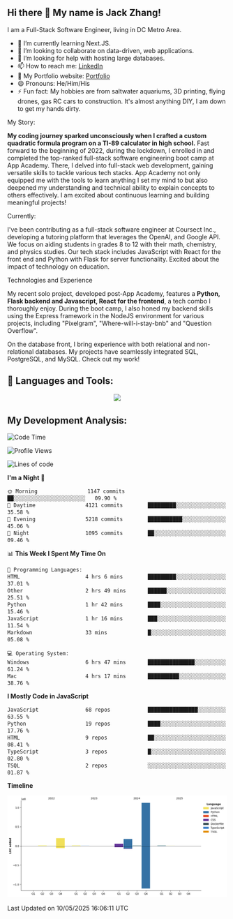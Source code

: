 
## Hi there 👋 My name is Jack Zhang!
I am a Full-Stack Software Engineer, living in DC Metro Area.

* 🌱 I’m currently learning Next.JS.
* 👯 I’m looking to collaborate on data-driven, web applications.
* 🤔 I’m looking for help with hosting large databases.
* 📫 How to reach me: [LinkedIn](https://www.linkedin.com/in/jack-zhang-1ba90929/)
* 🔭 My Portfolio website: [Portfolio](https://www.jackzhang.io)
* 😄 Pronouns: He/Him/His
* ⚡ Fun fact: My hobbies are from saltwater aquariums, 3D printing, flying drones, gas RC cars to construction. It's almost anything DIY, I am down to get my hands dirty.

My Story:

**My coding journey sparked unconsciously when I crafted a custom quadratic formula program on a TI-89 calculator in high school.** Fast forward to the beginning of 2022, during the lockdown, I enrolled in and completed the top-ranked full-stack software engineering boot camp at App Academy. There, I delved into full-stack web development, gaining versatile skills to tackle various tech stacks. App Academy not only equipped me with the tools to learn anything I set my mind to but also deepened my understanding and technical ability to explain concepts to others effectively. I am excited about continuous learning and building meaningful projects!

Currently:

I've been contributing as a full-stack software engineer at Coursect Inc., developing a tutoring platform that leverages the OpenAI, and Google API. We focus on aiding students in grades 8 to 12 with their math, chemistry, and physics studies. Our tech stack includes JavaScript with React for the front end and Python with Flask for server functionality. Excited about the impact of technology on education.

Technologies and Experience

My recent solo project, developed post-App Academy, features a **Python, Flask backend and Javascript, React for the frontend**, a tech combo I thoroughly enjoy. During the boot camp, I also honed my backend skills using the Express framework in the NodeJS environment for various projects, including "Pixelgram",  "Where-will-i-stay-bnb" and "Question Overflow".

On the database front, I bring experience with both relational and non-relational databases. My projects have seamlessly integrated SQL, PostgreSQL, and MySQL. Check out my work!


## 🧰 Languages and Tools:
<p align="center">
  <a href="https://skillicons.dev">
    <img src="https://skillicons.dev/icons?i=js,py,react,redux,html,css,flask,sequelize,express,npm,sqlite,postgres,github,postman,docker,nextjs,tailwind,gcp,ai" />
  </a>
</p>


## My Development Analysis:
<!--START_SECTION:waka-->
![Code Time](http://img.shields.io/badge/Code%20Time-1%2C638%20hrs%2038%20mins-blue)

![Profile Views](http://img.shields.io/badge/Profile%20Views-0-blue)

![Lines of code](https://img.shields.io/badge/From%20Hello%20World%20I%27ve%20Written-161.2%20million%20lines%20of%20code-blue)

**I'm a Night 🦉** 

```text
🌞 Morning                1147 commits        ██░░░░░░░░░░░░░░░░░░░░░░░   09.90 % 
🌆 Daytime                4121 commits        █████████░░░░░░░░░░░░░░░░   35.58 % 
🌃 Evening                5218 commits        ███████████░░░░░░░░░░░░░░   45.06 % 
🌙 Night                  1095 commits        ██░░░░░░░░░░░░░░░░░░░░░░░   09.46 % 
```


📊 **This Week I Spent My Time On** 

```text
💬 Programming Languages: 
HTML                     4 hrs 6 mins        █████████░░░░░░░░░░░░░░░░   37.01 % 
Other                    2 hrs 49 mins       ██████░░░░░░░░░░░░░░░░░░░   25.51 % 
Python                   1 hr 42 mins        ████░░░░░░░░░░░░░░░░░░░░░   15.46 % 
JavaScript               1 hr 16 mins        ███░░░░░░░░░░░░░░░░░░░░░░   11.54 % 
Markdown                 33 mins             █░░░░░░░░░░░░░░░░░░░░░░░░   05.08 % 

💻 Operating System: 
Windows                  6 hrs 47 mins       ███████████████░░░░░░░░░░   61.24 % 
Mac                      4 hrs 17 mins       ██████████░░░░░░░░░░░░░░░   38.76 % 
```

**I Mostly Code in JavaScript** 

```text
JavaScript               68 repos            ████████████████░░░░░░░░░   63.55 % 
Python                   19 repos            ████░░░░░░░░░░░░░░░░░░░░░   17.76 % 
HTML                     9 repos             ██░░░░░░░░░░░░░░░░░░░░░░░   08.41 % 
TypeScript               3 repos             █░░░░░░░░░░░░░░░░░░░░░░░░   02.80 % 
TSQL                     2 repos             ░░░░░░░░░░░░░░░░░░░░░░░░░   01.87 % 
```



**Timeline**

![Lines of Code chart](https://raw.githubusercontent.com/jzhang319/jzhang319/master/assets/bar_graph.png)


 Last Updated on 10/05/2025 16:06:11 UTC
<!--END_SECTION:waka-->

